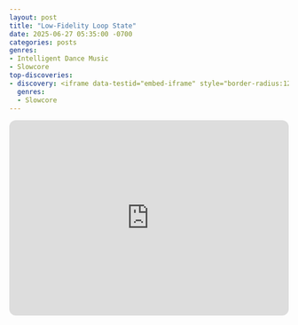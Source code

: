 ```yaml
---
layout: post
title: "Low-Fidelity Loop State"
date: 2025-06-27 05:35:00 -0700
categories: posts
genres:
- Intelligent Dance Music
- Slowcore 
top-discoveries:
- discovery: <iframe data-testid="embed-iframe" style="border-radius:12px" src="https://open.spotify.com/embed/album/1iv4tNqpywD1LaENMkFOjD?utm_source=generator" width="100%" height="352" frameBorder="0" allowfullscreen="" allow="autoplay; clipboard-write; encrypted-media; fullscreen; picture-in-picture" loading="lazy"></iframe>
  genres:
  - Slowcore
---
```

<iframe style="border-radius:12px" src="https://open.spotify.com/embed/playlist/5x43U3wkiahpU8S95GjDM2?utm_source=generator" width="100%" height="352" frameBorder="0" allowfullscreen="" allow="autoplay; clipboard-write; encrypted-media; fullscreen; picture-in-picture" loading="lazy"></iframe>